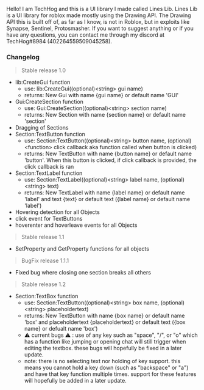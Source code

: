 Hello! I am TechHog and this is a UI library I made called Lines Lib. 
Lines Lib is a UI library for roblox made mostly using the Drawing API. The Drawing API this is built off of, as far as I know, is not in Roblox, but in exploits
like Synapse, Sentinel, Protosmasher.
If you want to suggest anything or if you have any questions, you can contact me through my discord at TechHog#8984 (402264559509045258).

### __Changelog__

> Stable release 1.0
  - lib:CreateGui function
    - use: lib:CreateGui((optional)\<string\> gui name)
    - returns: New Gui with name {gui name} or default name 'GUI'
  - Gui:CreateSection function
    - use: Gui:CreateSection((optional)\<string\> section name)
    - returns: New Section with name {section name} or default name 'section'  
  - Dragging of Sections
  - Section:TextButton function
    - use: Section:TextButton((optional)\<string\> button name, (optional)\<function\> click callback aka function called when button is clicked)
    - returns: New TextButton with name {button name} or default name 'button'. When this button is clicked, if click callback is provided, the click callback is ran
  - Section:TextLabel function
    - use: Section:TextLabel((optional)\<string\> label name, (optional)\<string\> text)
    - returns: New TextLabel with name {label name} or default name 'label' and text {text} or default text ({label name} or default name 'label')
  - Hovering detection for all Objects
  - click event for TextButtons
  - hoverenter and hoverleave events for all Objects

> Stable release 1.1
  - SetProperty and GetProperty functions for all objects

> BugFix release 1.1.1
  - Fixed bug where closing one section breaks all others

> Stable release 1.2
  - Section:TextBox function
    - use: Section:TextButton((optional)\<string\> box name, (optional)\<string\> placeholdertext)
    - returns: New TextButton with name {box name} or default name 'box' and placeholdertext {placeholdertext} or default text ({box name} or defualt name 'box')
    - :warning: current bugs :warning: : use of any key such as "space", "/", or "o" which has a function like jumping or opening chat will still trigger when editing the textbox. these bugs will hopefully be fixed in a later update.
    - note: there is no selecting text nor holding of key support. this means you cannot hold a key down (such as "backspace" or "a") and have that key function multiple times. support for these features will hopefully be added in a later update.
